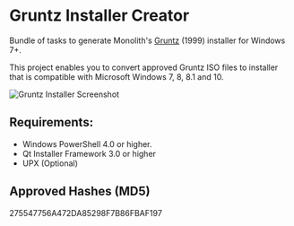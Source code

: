 # Gruntz Installer Creator

Bundle of tasks to generate Monolith's [Gruntz](https://en.wikipedia.org/wiki/Gruntz) (1999) installer for Windows 7+.

This project enables you to convert approved Gruntz ISO files to installer that is compatible with Microsoft Windows 7, 8, 8.1 and 10.

![Gruntz Installer Screenshot](https://img.murda.eu/gr/gruntz-installer.png)

## Requirements:

* Windows PowerShell 4.0 or higher.
* Qt Installer Framework 3.0 or higher
* UPX (Optional)

## Approved Hashes (MD5)

275547756A472DA85298F7B86FBAF197
